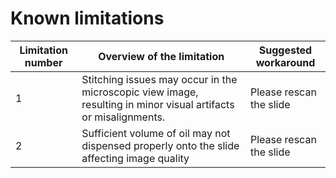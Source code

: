 # Known limitations

| Limitation number | Overview of the limitation | Suggested workaround |  
| ------------ | ------------------- | ------ |
| 1 |Stitching issues may occur in the microscopic view image, resulting in minor visual artifacts or misalignments. | Please rescan the slide| 
| 2 |Sufficient volume of oil may not dispensed properly onto the slide affecting image quality|Please rescan the slide|